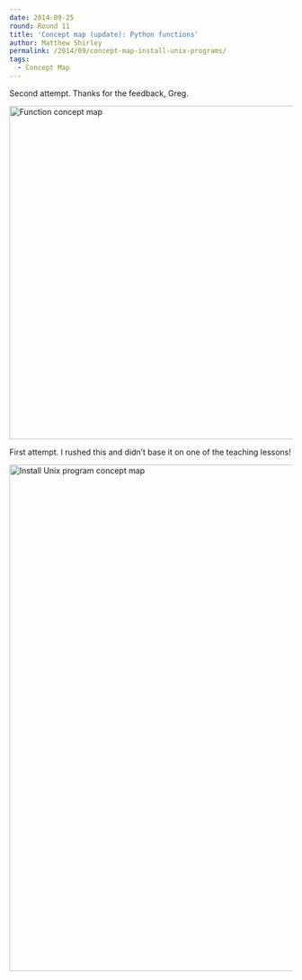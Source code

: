 ```yaml
---
date: 2014-09-25
round: Round 11
title: 'Concept map (update): Python functions'
author: Matthew Shirley
permalink: /2014/09/concept-map-install-unix-programs/
tags:
  - Concept Map
---
```

Second attempt. Thanks for the feedback, Greg.

[<img class="alignnone size-large wp-image-8941" alt="Function concept map" src="/software-carpentry-training-website/uploads/2014/09/FullSizeRender-1024x861.jpg" width="707" height="594" />][1]

First attempt. I rushed this and didn&#8217;t base it on one of the teaching lessons!

[<img class="alignnone  wp-image-8568" alt="Install Unix program concept map" src="/software-carpentry-training-website/uploads/2014/09/Scan-1.png" width="1242" height="902" />][2]

 [1]: /software-carpentry-training-website/uploads/2014/09/FullSizeRender.jpg
 [2]: /software-carpentry-training-website/uploads/2014/09/Scan-1.png

